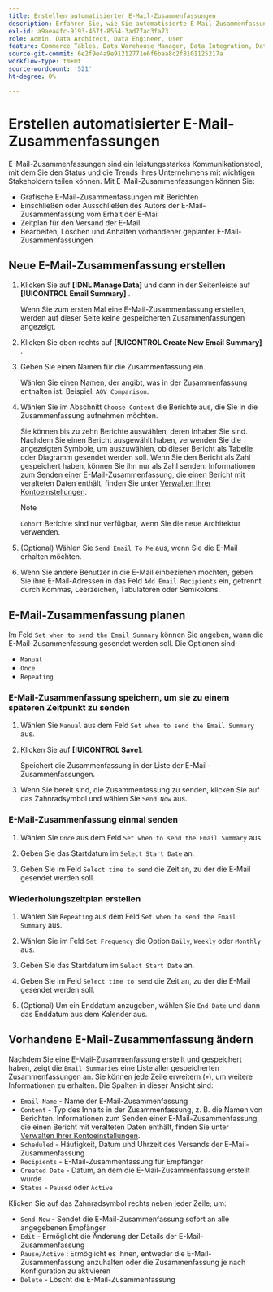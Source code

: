 ```yaml
---
title: Erstellen automatisierter E-Mail-Zusammenfassungen
description: Erfahren Sie, wie Sie automatisierte E-Mail-Zusammenfassungen erstellen.
exl-id: a9aea4fc-9193-467f-8554-3ad77ac3fa73
role: Admin, Data Architect, Data Engineer, User
feature: Commerce Tables, Data Warehouse Manager, Data Integration, Data Import/Export
source-git-commit: 6e2f9e4a9e91212771e6f6baa8c2f8101125217a
workflow-type: tm+mt
source-wordcount: '521'
ht-degree: 0%

---
```


# Erstellen automatisierter E-Mail-Zusammenfassungen

E-Mail-Zusammenfassungen sind ein leistungsstarkes Kommunikationstool, mit dem Sie den Status und die Trends Ihres Unternehmens mit wichtigen Stakeholdern teilen können. Mit E-Mail-Zusammenfassungen können Sie:

* Grafische E-Mail-Zusammenfassungen mit Berichten
* Einschließen oder Ausschließen des Autors der E-Mail-Zusammenfassung vom Erhalt der E-Mail
* Zeitplan für den Versand der E-Mail
* Bearbeiten, Löschen und Anhalten vorhandener geplanter E-Mail-Zusammenfassungen

## Neue E-Mail-Zusammenfassung erstellen

1. Klicken Sie auf **[!DNL Manage Data]** und dann in der Seitenleiste auf **[!UICONTROL Email Summary]** .

   Wenn Sie zum ersten Mal eine E-Mail-Zusammenfassung erstellen, werden auf dieser Seite keine gespeicherten Zusammenfassungen angezeigt.

1. Klicken Sie oben rechts auf **[!UICONTROL Create New Email Summary]** .

1. Geben Sie einen Namen für die Zusammenfassung ein.

   Wählen Sie einen Namen, der angibt, was in der Zusammenfassung enthalten ist. Beispiel: `AOV Comparison`.

1. Wählen Sie im Abschnitt `Choose Content` die Berichte aus, die Sie in die Zusammenfassung aufnehmen möchten.

   Sie können bis zu zehn Berichte auswählen, deren Inhaber Sie sind. Nachdem Sie einen Bericht ausgewählt haben, verwenden Sie die angezeigten Symbole, um auszuwählen, ob dieser Bericht als Tabelle oder Diagramm gesendet werden soll. Wenn Sie den Bericht als Zahl gespeichert haben, können Sie ihn nur als Zahl senden. Informationen zum Senden einer E-Mail-Zusammenfassung, die einen Bericht mit veralteten Daten enthält, finden Sie unter [Verwalten Ihrer Kontoeinstellungen](../../administrator/account-management/managing-account-settings.md).

   >[!NOTE]
   >
   >`Cohort` Berichte sind nur verfügbar, wenn Sie die neue Architektur verwenden.

1. (Optional) Wählen Sie `Send Email To Me` aus, wenn Sie die E-Mail erhalten möchten.

1. Wenn Sie andere Benutzer in die E-Mail einbeziehen möchten, geben Sie ihre E-Mail-Adressen in das Feld `Add Email Recipients` ein, getrennt durch Kommas, Leerzeichen, Tabulatoren oder Semikolons.

## E-Mail-Zusammenfassung planen

Im Feld `Set when to send the Email Summary` können Sie angeben, wann die E-Mail-Zusammenfassung gesendet werden soll. Die Optionen sind:

* `Manual`
* `Once`
* `Repeating`

### E-Mail-Zusammenfassung speichern, um sie zu einem späteren Zeitpunkt zu senden

1. Wählen Sie `Manual` aus dem Feld `Set when to send the Email Summary` aus.

1. Klicken Sie auf **[!UICONTROL Save]**.

   Speichert die Zusammenfassung in der Liste der E-Mail-Zusammenfassungen.

1. Wenn Sie bereit sind, die Zusammenfassung zu senden, klicken Sie auf das Zahnradsymbol und wählen Sie `Send Now` aus.

### E-Mail-Zusammenfassung einmal senden

1. Wählen Sie `Once` aus dem Feld `Set when to send the Email Summary` aus.

1. Geben Sie das Startdatum im `Select Start Date` an.

1. Geben Sie im Feld `Select time to send` die Zeit an, zu der die E-Mail gesendet werden soll.

### Wiederholungszeitplan erstellen

1. Wählen Sie `Repeating` aus dem Feld `Set when to send the Email Summary` aus.

1. Wählen Sie im Feld `Set Frequency` die Option `Daily`, `Weekly` oder `Monthly` aus.

1. Geben Sie das Startdatum im `Select Start Date` an.

1. Geben Sie im Feld `Select time to send` die Zeit an, zu der die E-Mail gesendet werden soll.

1. (Optional) Um ein Enddatum anzugeben, wählen Sie `End Date` und dann das Enddatum aus dem Kalender aus.

## Vorhandene E-Mail-Zusammenfassung ändern

Nachdem Sie eine E-Mail-Zusammenfassung erstellt und gespeichert haben, zeigt die `Email Summaries` eine Liste aller gespeicherten Zusammenfassungen an. Sie können jede Zeile erweitern (`+`), um weitere Informationen zu erhalten. Die Spalten in dieser Ansicht sind:

* `Email Name` - Name der E-Mail-Zusammenfassung
* `Content` - Typ des Inhalts in der Zusammenfassung, z. B. die Namen von Berichten. Informationen zum Senden einer E-Mail-Zusammenfassung, die einen Bericht mit veralteten Daten enthält, finden Sie unter [Verwalten Ihrer Kontoeinstellungen](../../administrator/account-management/managing-account-settings.md).
* `Scheduled` - Häufigkeit, Datum und Uhrzeit des Versands der E-Mail-Zusammenfassung
* `Recipients` - E-Mail-Zusammenfassung für Empfänger
* `Created Date` - Datum, an dem die E-Mail-Zusammenfassung erstellt wurde
* `Status` - `Paused` oder `Active`

Klicken Sie auf das Zahnradsymbol rechts neben jeder Zeile, um:

* `Send Now` - Sendet die E-Mail-Zusammenfassung sofort an alle angegebenen Empfänger
* `Edit` - Ermöglicht die Änderung der Details der E-Mail-Zusammenfassung
* `Pause/Active` : Ermöglicht es Ihnen, entweder die E-Mail-Zusammenfassung anzuhalten oder die Zusammenfassung je nach Konfiguration zu aktivieren
* `Delete` - Löscht die E-Mail-Zusammenfassung
